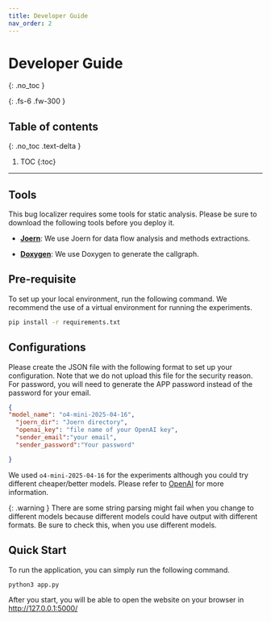 ```yaml
---
title: Developer Guide 
nav_order: 2
---
```


# Developer Guide 
{: .no_toc }

{: .fs-6 .fw-300 }

## Table of contents
{: .no_toc .text-delta }

1. TOC
{:toc}

---


## Tools
This bug localizer requires some tools for static analysis. Please be sure to download the following tools before you deploy it.

- [**Joern**](https://docs.joern.io/): We use Joern for data flow analysis and methods extractions.

- [**Doxygen**](https://www.doxygen.nl/): We use Doxygen to generate the callgraph.


## Pre-requisite
To set up your local environment, run the following command. We recommend the use of a virtual environment for running the experiments.

```bash
pip install -r requirements.txt
```


## Configurations

Please create the JSON file with the following format to set up your configuration. Note that we do not upload this file for the security reason. For password, you will need to generate the APP password instead of the password for your email.

```json
{
"model_name": "o4-mini-2025-04-16",
  "joern_dir": "Joern directory",
  "openai_key": "file name of your OpenAI key",
  "sender_email":"your email",
  "sender_password":"Your password"

}
```

We used ```o4-mini-2025-04-16``` for the experiments although you could try different cheaper/better models. Please refer to [OpenAI](https://platform.openai.com/docs/models) for more information.

{: .warning }
There are some string parsing might fail when you change to different models because different models could have output with different formats. Be sure to check this, when you use different models.

## Quick Start
To run the application, you can simply run the following command.

```bash
python3 app.py
```

After you start, you will be able to open the website on your browser in http://127.0.0.1:5000/

